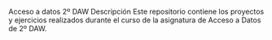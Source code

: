 Acceso a datos 2º DAW
Descripción
Este repositorio contiene los proyectos y ejercicios realizados durante el curso de la asignatura de Acceso a Datos de 2º DAW.
